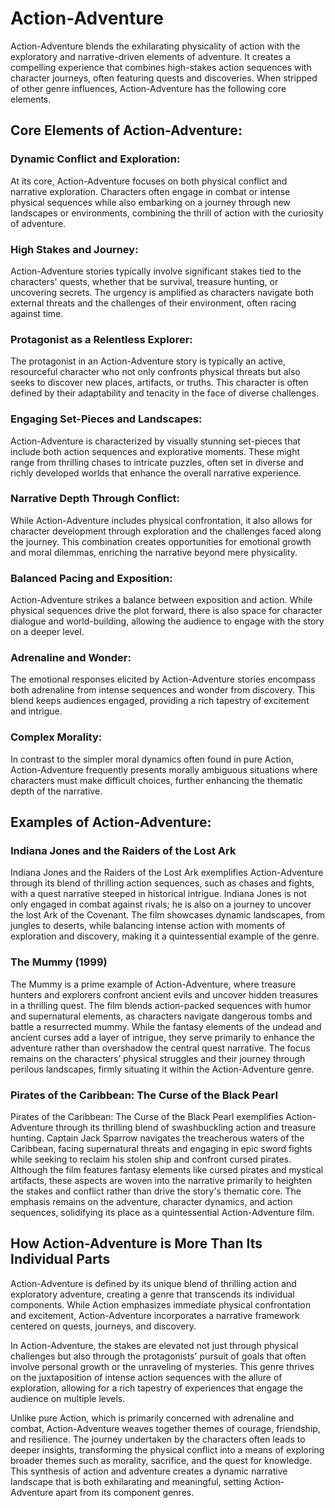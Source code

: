 # Action-Adventure

Action-Adventure blends the exhilarating physicality of action with the exploratory and narrative-driven elements of adventure. It creates a compelling experience that combines high-stakes action sequences with character journeys, often featuring quests and discoveries. When stripped of other genre influences, Action-Adventure has the following core elements.

## Core Elements of Action-Adventure:

### Dynamic Conflict and Exploration:

At its core, Action-Adventure focuses on both physical conflict and narrative exploration. Characters often engage in combat or intense physical sequences while also embarking on a journey through new landscapes or environments, combining the thrill of action with the curiosity of adventure.

### High Stakes and Journey:

Action-Adventure stories typically involve significant stakes tied to the characters' quests, whether that be survival, treasure hunting, or uncovering secrets. The urgency is amplified as characters navigate both external threats and the challenges of their environment, often racing against time.

### Protagonist as a Relentless Explorer:

The protagonist in an Action-Adventure story is typically an active, resourceful character who not only confronts physical threats but also seeks to discover new places, artifacts, or truths. This character is often defined by their adaptability and tenacity in the face of diverse challenges.

### Engaging Set-Pieces and Landscapes:

Action-Adventure is characterized by visually stunning set-pieces that include both action sequences and explorative moments. These might range from thrilling chases to intricate puzzles, often set in diverse and richly developed worlds that enhance the overall narrative experience.

### Narrative Depth Through Conflict:

While Action-Adventure includes physical confrontation, it also allows for character development through exploration and the challenges faced along the journey. This combination creates opportunities for emotional growth and moral dilemmas, enriching the narrative beyond mere physicality.

### Balanced Pacing and Exposition:

Action-Adventure strikes a balance between exposition and action. While physical sequences drive the plot forward, there is also space for character dialogue and world-building, allowing the audience to engage with the story on a deeper level.

### Adrenaline and Wonder:

The emotional responses elicited by Action-Adventure stories encompass both adrenaline from intense sequences and wonder from discovery. This blend keeps audiences engaged, providing a rich tapestry of excitement and intrigue.

### Complex Morality:

In contrast to the simpler moral dynamics often found in pure Action, Action-Adventure frequently presents morally ambiguous situations where characters must make difficult choices, further enhancing the thematic depth of the narrative.

## Examples of Action-Adventure:

### Indiana Jones and the Raiders of the Lost Ark

Indiana Jones and the Raiders of the Lost Ark exemplifies Action-Adventure through its blend of thrilling action sequences, such as chases and fights, with a quest narrative steeped in historical intrigue. Indiana Jones is not only engaged in combat against rivals; he is also on a journey to uncover the lost Ark of the Covenant. The film showcases dynamic landscapes, from jungles to deserts, while balancing intense action with moments of exploration and discovery, making it a quintessential example of the genre.

### The Mummy (1999)

The Mummy is a prime example of Action-Adventure, where treasure hunters and explorers confront ancient evils and uncover hidden treasures in a thrilling quest. The film blends action-packed sequences with humor and supernatural elements, as characters navigate dangerous tombs and battle a resurrected mummy. While the fantasy elements of the undead and ancient curses add a layer of intrigue, they serve primarily to enhance the adventure rather than overshadow the central quest narrative. The focus remains on the characters’ physical struggles and their journey through perilous landscapes, firmly situating it within the Action-Adventure genre.

### Pirates of the Caribbean: The Curse of the Black Pearl

Pirates of the Caribbean: The Curse of the Black Pearl exemplifies Action-Adventure through its thrilling blend of swashbuckling action and treasure hunting. Captain Jack Sparrow navigates the treacherous waters of the Caribbean, facing supernatural threats and engaging in epic sword fights while seeking to reclaim his stolen ship and confront cursed pirates. Although the film features fantasy elements like cursed pirates and mystical artifacts, these aspects are woven into the narrative primarily to heighten the stakes and conflict rather than drive the story's thematic core. The emphasis remains on the adventure, character dynamics, and action sequences, solidifying its place as a quintessential Action-Adventure film.

## How Action-Adventure is More Than Its Individual Parts

Action-Adventure is defined by its unique blend of thrilling action and exploratory adventure, creating a genre that transcends its individual components. While Action emphasizes immediate physical confrontation and excitement, Action-Adventure incorporates a narrative framework centered on quests, journeys, and discovery.

In Action-Adventure, the stakes are elevated not just through physical challenges but also through the protagonists' pursuit of goals that often involve personal growth or the unraveling of mysteries. This genre thrives on the juxtaposition of intense action sequences with the allure of exploration, allowing for a rich tapestry of experiences that engage the audience on multiple levels.

Unlike pure Action, which is primarily concerned with adrenaline and combat, Action-Adventure weaves together themes of courage, friendship, and resilience. The journey undertaken by the characters often leads to deeper insights, transforming the physical conflict into a means of exploring broader themes such as morality, sacrifice, and the quest for knowledge. This synthesis of action and adventure creates a dynamic narrative landscape that is both exhilarating and meaningful, setting Action-Adventure apart from its component genres.
